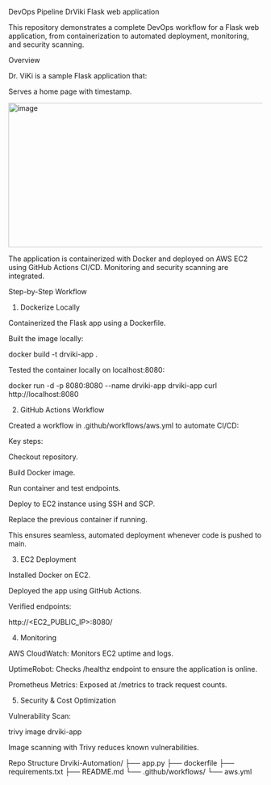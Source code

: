 DevOps Pipeline DrViki Flask web application

This repository demonstrates a complete DevOps workflow for a Flask web application, from containerization to automated deployment, monitoring, and security scanning.

Overview

Dr. ViKi is a sample Flask application that:

Serves a home page with timestamp.

<img width="858" height="286" alt="image" src="https://github.com/user-attachments/assets/8260c8b4-4d07-496d-9d1a-492e21fb21fd" />

The application is containerized with Docker and deployed on AWS EC2 using GitHub Actions CI/CD. Monitoring and security scanning are integrated.

Step-by-Step Workflow
1. Dockerize Locally

Containerized the Flask app using a Dockerfile.

Built the image locally:

docker build -t drviki-app .


Tested the container locally on localhost:8080:

docker run -d -p 8080:8080 --name drviki-app drviki-app
curl http://localhost:8080

2. GitHub Actions Workflow

Created a workflow in .github/workflows/aws.yml to automate CI/CD:

Key steps:

Checkout repository.

Build Docker image.

Run container and test endpoints.

Deploy to EC2 instance using SSH and SCP.

Replace the previous container if running.

This ensures seamless, automated deployment whenever code is pushed to main.

3. EC2 Deployment

Installed Docker on EC2.

Deployed the app using GitHub Actions.

Verified endpoints:

http://<EC2_PUBLIC_IP>:8080/

4. Monitoring

AWS CloudWatch: Monitors EC2 uptime and logs.

UptimeRobot: Checks /healthz endpoint to ensure the application is online.

Prometheus Metrics: Exposed at /metrics to track request counts.

5. Security & Cost Optimization

Vulnerability Scan:

trivy image drviki-app


Image scanning with Trivy reduces known vulnerabilities.

Repo Structure
Drviki-Automation/
├── app.py
├── dockerfile
├── requirements.txt
├── README.md
└── .github/workflows/
    └── aws.yml
